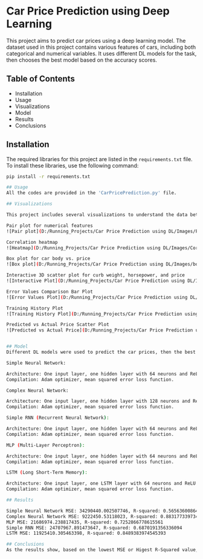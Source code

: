 # Car Price Prediction using Deep Learning

This project aims to predict car prices using a deep learning model. The dataset used in this project contains various features of cars, including both categorical and numerical variables. It uses different DL models for the task, then chooses the best model based on the accuracy scores.

## Table of Contents

- Installation
- Usage
- Visualizations
- Model
- Results
- Conclusions

## Installation

The required libraries for this project are listed in the `requirements.txt` file. To install these libraries, use the following command:

```bash
pip install -r requirements.txt

## Usage
All the codes are provided in the 'CarPricePrediction.py' file.

## Visualizations

This project includes several visualizations to understand the data better:

Pair plot for numerical features
![Pair plot](D:/Running_Projects/Car Price Prediction using DL/Images/PairPlot.png)

Correlation heatmap
![Heatmap](D:/Running_Projects/Car Price Prediction using DL/Images/CorrelationHeatmap.png)

Box plot for car body vs. price
![Box plot](D:/Running_Projects/Car Price Prediction using DL/Images/box_CarBody_vs_Price.png)

Interactive 3D scatter plot for curb weight, horsepower, and price
![Interactive Plot](D:/Running_Projects/Car Price Prediction using DL/Images/interactive_3d_scatter_plot.html)

Error Values Comparison Bar Plot
![Error Values Plot](D:/Running_Projects/Car Price Prediction using DL/Images/ErrorValuesBarPlot.png)

Training History Plot
![Training History Plot](D:/Running_Projects/Car Price Prediction using DL/Images/TrainingHistoryPlot.png)

Predicted vs Actual Price Scatter Plot
![Predicted vs Actual Price](D:/Running_Projects/Car Price Prediction using DL/Images/Scatter_Predicted_vs_Actual.png)


## Model
Different DL models were used to predict the car prices, then the best one was chosen.

Simple Neural Network:

Architecture: One input layer, one hidden layer with 64 neurons and ReLU activation, one hidden layer with 32 neurons and ReLU activation, and one output layer with linear activation.
Compilation: Adam optimizer, mean squared error loss function.

Complex Neural Network:

Architecture: One input layer, one hidden layer with 128 neurons and ReLU activation, one hidden layer with 64 neurons and ReLU activation, one hidden layer with 32 neurons and ReLU activation, and one output layer with linear activation.
Compilation: Adam optimizer, mean squared error loss function.

Simple RNN (Recurrent Neural Network):

Architecture: One input layer, one hidden layer with 64 neurons and ReLU activation, one hidden layer with 32 neurons and ReLU activation, and one output layer with linear activation.
Compilation: Adam optimizer, mean squared error loss function.

MLP (Multi-Layer Perceptron):

Architecture: One input layer, one hidden layer with 64 neurons and ReLU activation, one hidden layer with 32 neurons and ReLU activation, and one output layer with linear activation.
Compilation: Adam optimizer, mean squared error loss function.

LSTM (Long Short-Term Memory):

Architecture: One input layer, one LSTM layer with 64 neurons and ReLU activation, and one output layer with linear activation.
Compilation: Adam optimizer, mean squared error loss function.

## Results

Simple Neural Network MSE: 34290440.002507746, R-squared: 0.5656360086499759
Complex Neural Network MSE: 9222450.53118023, R-squared: 0.883177339734963
MLP MSE: 21686974.238817435, R-squared: 0.7252866778615561
Simple RNN MSE: 24707967.891473647, R-squared: 0.6870191356336094
LSTM MSE: 11925410.305463398, R-squared: 0.8489383974545393

## Conclusions
As the results show, based on the lowest MSE or Higest R-Squared value, Complex Neural Network is the best model.